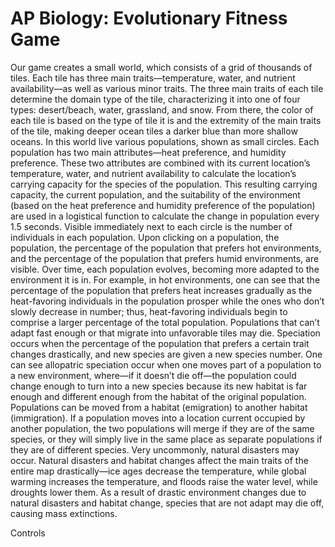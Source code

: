 AP Biology: Evolutionary Fitness Game
===============
Our game creates a small world, which consists of a grid of thousands of tiles. Each tile has three main traits—temperature, water, and nutrient availability—as well as various minor traits. The three main traits of each tile determine the domain type of the tile, characterizing it into one of four types: desert/beach, water, grassland, and snow. From there, the color of each tile is based on the type of tile it is and the extremity of the main traits of the tile, making deeper ocean tiles a darker blue than more shallow oceans. 
In this world live various populations, shown as small circles. Each population has two main attributes—heat preference, and humidity preference. These two attributes are combined with its current location’s temperature, water, and nutrient availability to calculate the location’s carrying capacity for the species of the population. This resulting carrying capacity, the current population, and the suitability of the environment (based on the heat preference and humidity preference of the population) are used in a logistical function to calculate the change in population every 1.5 seconds. Visible immediately next to each circle is the number of individuals in each population. Upon clicking on a population, the population, the percentage of the population that prefers hot environments, and the percentage of the population that prefers humid environments, are visible. 
Over time, each population evolves, becoming more adapted to the environment it is in. For example, in hot environments, one can see that the percentage of the population that prefers heat increases gradually as the heat-favoring individuals in the population prosper while the ones who don’t slowly decrease in number; thus, heat-favoring individuals begin to comprise a larger percentage of the total population. Populations that can’t adapt fast enough or that migrate into unfavorable tiles may die. 
Speciation occurs when the percentage of the population that prefers a certain trait changes drastically, and new species are given a new species number. One can see allopatric speciation occur when one moves part of a population to a new environment, where—if it doesn’t die off—the population could change enough to turn into a new species because its new habitat is far enough and different enough from the habitat of the original population. 
Populations can be moved from a habitat (emigration) to another habitat (immigration). If a population moves into a location current occupied by another population, the two populations will merge if they are of the same species, or they will simply live in the same place as separate populations if they are of different species. 
Very uncommonly, natural disasters may occur. Natural disasters and habitat changes affect the main traits of the entire map drastically—ice ages decrease the temperature, while global warming increases the temperature, and floods raise the water level, while droughts lower them. As a result of drastic environment changes due to natural disasters and habitat change, species that are not adapt may die off, causing mass extinctions. 

Controls